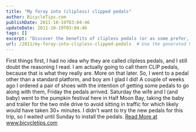 ```yaml
---
title: "My foray into (clipless) clipped pedals"
author: BicycleTips.com
publishDate: 2011-10-19T03:04:46
updateDate: 2011-10-19T03:04:46
tags: []
excerpt: "Discover the benefits of clipless pedals (or as some prefer, clip pedals) in this engaging blog post at bicycletips.com. Dive in for more insights!"
url: /2011/my-foray-into-clipless-clipped-pedals  # Use the generated URL with year
---
```

First things first, I had no idea why they are called clipless pedals, and I still doubt the reasoning I read. I am actually going to call them CLIP pedals, because that is what they really are. More on that later. So, I went to a pedal other than a standard platform, and boy am I glad I did! A couple of weeks ago I ordered a pair of shoes with the intention of getting some pedals to go along with them, Friday the pedals arrived. Saturday the wife and I (and baby) went to the pumpkin festival here in Half Moon Bay, taking the baby and trailer for the two mile drive to avoid sitting in traffic for which likely would have taken 30+ minutes. I didn't want to try the new pedals for this trip, so I waited until Sunday to install the pedals. <a href="https://www.bicycletips.com/tips/aid/14">Read More at www.bicycletips.com</a>


